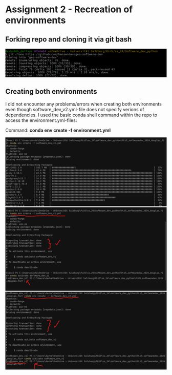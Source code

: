 # Assignment 2 - Recreation of environments 

## Forking repo and cloning it via git bash 
![Forked and cloned repository](../img/clone_repo.png)

## Creating both environments 
I did not encounter any problems/errors when creating both environments even though software_dev_v2.yml-file does not specify verions of dependencies. I used the basic conda shell command within the repo to access the environment.yml-files: 

Command: **conda env create -f environment.yml**

![Downloading dependencies V1](../img/creating_env_1%20.png)
![Finished creating V1](../img/env_1_finish%20.png)
![Finished creating V2](../img/env_2_finish%20.png)